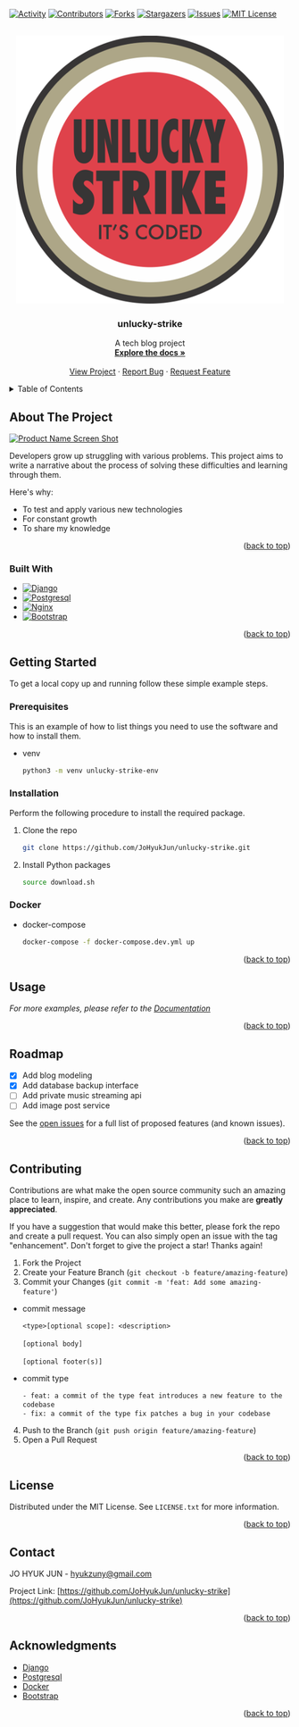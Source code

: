 <a name="readme-top"></a>


[![Activity][activity-shield]][activity-url]
[![Contributors][contributors-shield]][contributors-url]
[![Forks][forks-shield]][forks-url]
[![Stargazers][stars-shield]][stars-url]
[![Issues][issues-shield]][issues-url]
[![MIT License][license-shield]][license-url]



<!-- PROJECT LOGO -->
<br />
<div align="center">
  <a href="https://github.com/JoHyukJun/unlucky-strike">
    <img src="images/logo.png" alt="Logo" width="480" height="480">
  </a>

  <h3 align="center">unlucky-strike</h3>

  <p align="center">
    A tech blog project
    <br />
    <a href="https://github.com/JoHyukJun/unlucky-strike"><strong>Explore the docs »</strong></a>
    <br />
    <br />
    <a href="https://unluckystrike.com">View Project</a>
    ·
    <a href="https://github.com/JoHyukJun/unlucky-strike/issues">Report Bug</a>
    ·
    <a href="https://github.com/JoHyukJun/unlucky-strike/issues">Request Feature</a>
  </p>
</div>



<!-- TABLE OF CONTENTS -->
<details>
  <summary>Table of Contents</summary>
  <ol>
    <li>
      <a href="#about-the-project">About The Project</a>
      <ul>
        <li><a href="#built-with">Built With</a></li>
      </ul>
    </li>
    <li>
      <a href="#getting-started">Getting Started</a>
      <ul>
        <li><a href="#prerequisites">Prerequisites</a></li>
        <li><a href="#installation">Installation</a></li>
      </ul>
    </li>
    <li><a href="#usage">Usage</a></li>
    <li><a href="#roadmap">Roadmap</a></li>
    <li><a href="#contributing">Contributing</a></li>
    <li><a href="#license">License</a></li>
    <li><a href="#contact">Contact</a></li>
    <li><a href="#acknowledgments">Acknowledgments</a></li>
  </ol>
</details>



<!-- ABOUT THE PROJECT -->
## About The Project

[![Product Name Screen Shot][product-screenshot]](https://unluckystrike.com)

Developers grow up struggling with various problems. This project aims to write a narrative about the process of solving these difficulties and learning through them.

Here's why:
* To test and apply various new technologies
* For constant growth
* To share my knowledge

<p align="right">(<a href="#readme-top">back to top</a>)</p>



### Built With


* [![Django][Django]][Django-url]
* [![Postgresql][Postgresql]][Postgresql-url]
* [![Nginx][Nginx]][Nginx-url]
* [![Bootstrap][Bootstrap.com]][Bootstrap-url]

<p align="right">(<a href="#readme-top">back to top</a>)</p>



<!-- GETTING STARTED -->
## Getting Started

To get a local copy up and running follow these simple example steps.

### Prerequisites

This is an example of how to list things you need to use the software and how to install them.
* venv
  ```sh
  python3 -m venv unlucky-strike-env
  ```

### Installation

Perform the following procedure to install the required package.

1. Clone the repo
   ```sh
   git clone https://github.com/JoHyukJun/unlucky-strike.git
   ```
2. Install Python packages
   ```sh
   source download.sh
   ```

### Docker
* docker-compose
  ```sh
  docker-compose -f docker-compose.dev.yml up
  ```

<p align="right">(<a href="#readme-top">back to top</a>)</p>



<!-- USAGE EXAMPLES -->
## Usage

_For more examples, please refer to the [Documentation](https://unluckystrike.com/swagger)_

<p align="right">(<a href="#readme-top">back to top</a>)</p>



<!-- ROADMAP -->
## Roadmap

- [x] Add blog modeling
- [x] Add database backup interface
- [ ] Add private music streaming api
- [ ] Add image post service

See the [open issues](https://github.com/JoHyukJun/unlucky-strike/issues) for a full list of proposed features (and known issues).

<p align="right">(<a href="#readme-top">back to top</a>)</p>



<!-- CONTRIBUTING -->
## Contributing

Contributions are what make the open source community such an amazing place to learn, inspire, and create. Any contributions you make are **greatly appreciated**.

If you have a suggestion that would make this better, please fork the repo and create a pull request. You can also simply open an issue with the tag "enhancement".
Don't forget to give the project a star! Thanks again!

1. Fork the Project
2. Create your Feature Branch (`git checkout -b feature/amazing-feature`)
3. Commit your Changes (`git commit -m 'feat: Add some amazing-feature'`)
* commit message
  ```git
  <type>[optional scope]: <description>
  
  [optional body]

  [optional footer(s)]
  ```
* commit type
  ```git
  - feat: a commit of the type feat introduces a new feature to the codebase
  - fix: a commit of the type fix patches a bug in your codebase
  ```
4. Push to the Branch (`git push origin feature/amazing-feature`)
5. Open a Pull Request

<p align="right">(<a href="#readme-top">back to top</a>)</p>



<!-- LICENSE -->
## License

Distributed under the MIT License. See `LICENSE.txt` for more information.

<p align="right">(<a href="#readme-top">back to top</a>)</p>



<!-- CONTACT -->
## Contact

JO HYUK JUN - hyukzuny@gmail.com

Project Link: [https://github.com/JoHyukJun/unlucky-strike](https://github.com/JoHyukJun/unlucky-strike)

<p align="right">(<a href="#readme-top">back to top</a>)</p>



<!-- ACKNOWLEDGMENTS -->
## Acknowledgments

* [Django](https://www.djangoproject.com/)
* [Postgresql](https://www.postgresql.org/)
* [Docker](https://www.docker.com/)
* [Bootstrap](https://getbootstrap.com)

<p align="right">(<a href="#readme-top">back to top</a>)</p>



<!-- MARKDOWN LINKS & IMAGES -->
<!-- https://www.markdownguide.org/basic-syntax/#reference-style-links -->
[contributors-shield]: https://img.shields.io/github/contributors/JoHyukJun/unlucky-strike.svg?style=for-the-badge
[contributors-url]: https://github.com/JoHyukJun/unlucky-strike/graphs/contributors
[activity-shield]: https://img.shields.io/github/commit-activity/m/JoHyukJun/unlucky-strike.svg?style=for-the-badge
[activity-url]: https://github.com/JoHyukJun/unlucky-strike/pulse
[forks-shield]: https://img.shields.io/github/forks/JoHyukJun/unlucky-strike.svg?style=for-the-badge
[forks-url]: https://github.com/JoHyukJun/unlucky-strike/network/members
[stars-shield]: https://img.shields.io/github/stars/JoHyukJun/unlucky-strike.svg?style=for-the-badge
[stars-url]: https://github.com/JoHyukJun/unlucky-strike/stargazers
[issues-shield]: https://img.shields.io/github/issues/JoHyukJun/unlucky-strike.svg?style=for-the-badge
[issues-url]: https://github.com/JoHyukJun/unlucky-strike/issues
[license-shield]: https://img.shields.io/github/license/JoHyukJun/unlucky-strike.svg?style=for-the-badge
[license-url]: https://github.com/JoHyukJun/unlucky-strike/blob/master/LICENSE
[product-screenshot]: images/screenshot.png
[Django]: https://img.shields.io/badge/django-000000?style=for-the-badge&logo=django&logoColor=white
[Django-url]: https://www.djangoproject.com/
[Bootstrap.com]: https://img.shields.io/badge/Bootstrap-000000?style=for-the-badge&logo=bootstrap&logoColor=white
[Bootstrap-url]: https://getbootstrap.com
[Postgresql]: https://img.shields.io/badge/postgresql-000000?style=for-the-badge&logo=postgresql&logoColor=white
[Postgresql-url]: https://www.postgresql.org/
[Nginx]: https://img.shields.io/badge/nginx-000000?style=for-the-badge&logo=nginx&logoColor=white
[Nginx-url]: https://www.nginx.com/